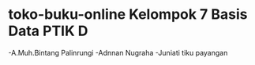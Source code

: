 # toko-buku-online Kelompok 7 Basis Data PTIK D
-A.Muh.Bintang Palinrungi
-Adnnan Nugraha
-Juniati tiku payangan
